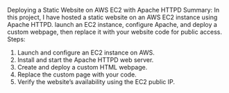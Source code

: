 Deploying a Static Website on AWS EC2 with Apache HTTPD
Summary:
In this project, I have hosted a static website on an AWS EC2 instance using Apache HTTPD. launch an EC2 instance, configure Apache, and deploy a custom webpage, then replace it with your website code for public access.
Steps:
1.	Launch and configure an EC2 instance on AWS.
2.	Install and start the Apache HTTPD web server.
3.	Create and deploy a custom HTML webpage.
4.	Replace the custom page with your code.
5.	Verify the website’s availability using the EC2 public IP.
